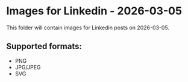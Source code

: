 # Images for Linkedin - 2026-03-05

This folder will contain images for Linkedin posts on 2026-03-05.

## Supported formats:
- PNG
- JPG/JPEG
- SVG
